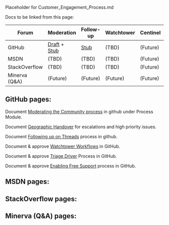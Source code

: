 Placeholder for Customer_Engagement_Process.md

Docs to be linked from this page:

| Forum | Moderation | Follow-up | Watchtower | Centinel | Handover |
|--|--|--|--|--|--|
| GitHub | [Draft](/cxpplaybook/playbook/Community_101/Processes/moderate_github_draft.md) + [Stub](../Community_101/Processes/moderating_community.md) | [Stub](../Community_101/Processes/thread_follow-up.md) | (TBD) | (Future) | [Stub](../Community_101/Processes/moderating_community.md) |
| MSDN | (TBD) | (TBD) | (TBD) | (Future) | (TBD) |
| StackOverflow | (TBD) | (TBD) | (TBD) | (Future) | (TBD) |
| Minerva (Q&A) | (Future) | (Future) | (Future) | (Future) | (Future) |



## GitHub pages:

Document [Moderating the Community process](../Community_101/Processes/moderating_community.md) in github under Process Module.


Document [Geographic Handover](../Community_101/Processes/geographic_handover.md) for escalations and high priority issues.


Document [Following up on Threads](../Community_101/Processes/thread_follow-up.md) process in github.


Document & approve [Watchtower Workflows](../Community_101/Processes/watchtower_workflow.md) in GitHub.


Document & approve [Triage Driver](../Community_101/Processes/triage_driver.md) Process in GitHub.


Document & approve [Enabling Free Support](../Community_101/Processes/enabling_free_support.md) process in GitHub.

## MSDN pages:


## StackOverflow pages:

## Minerva (Q&A) pages:
